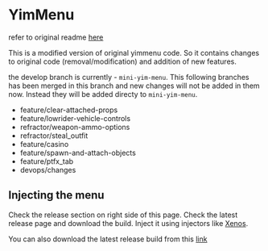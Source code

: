# YimMenu

refer to original readme [here](https://github.com/YimMenu/YimMenu#readme)

This is a modified version of original yimmenu code. So it contains changes to original code (removal/modification) and addition of new features.

the develop branch is currently - `mini-yim-menu`. This following branches has been merged in this branch and new changes will not be added in them now. Instead they will be added directy to `mini-yim-menu`.

- feature/clear-attached-props
- feature/lowrider-vehicle-controls
- refractor/weapon-ammo-options
- refractor/steal_outfit
- feature/casino
- feature/spawn-and-attach-objects
- feature/ptfx_tab
- devops/changes

## Injecting the menu

Check the release section on right side of this page. Check the latest release page and download the build. Inject it using injectors like [Xenos](https://github.com/DarthTon/Xenos).

You can also download the latest release build from this [link](https://github.com/lonelybud/YimMenu/releases/latest/download/YimMenu.dll)
